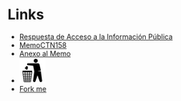 # Links

- [Respuesta de Acceso a la Información Pública](https://informacionpublica.paraguay.gov.py/#!/ciudadano/solicitud/88217)
- [MemoCTN158](https://informacionpublica.paraguay.gov.py/public/2024/1733838244_2_MemoCTN158.pdf)
- [Anexo al Memo](https://informacionpublica.paraguay.gov.py/public/2024/1733838244_1_ANEXOS88217.zip)
- [![](litter.png)](https://rbraun.villalba.is/87/siep/)
- [Fork me](https://github.com/vvvsc/contraloria)

